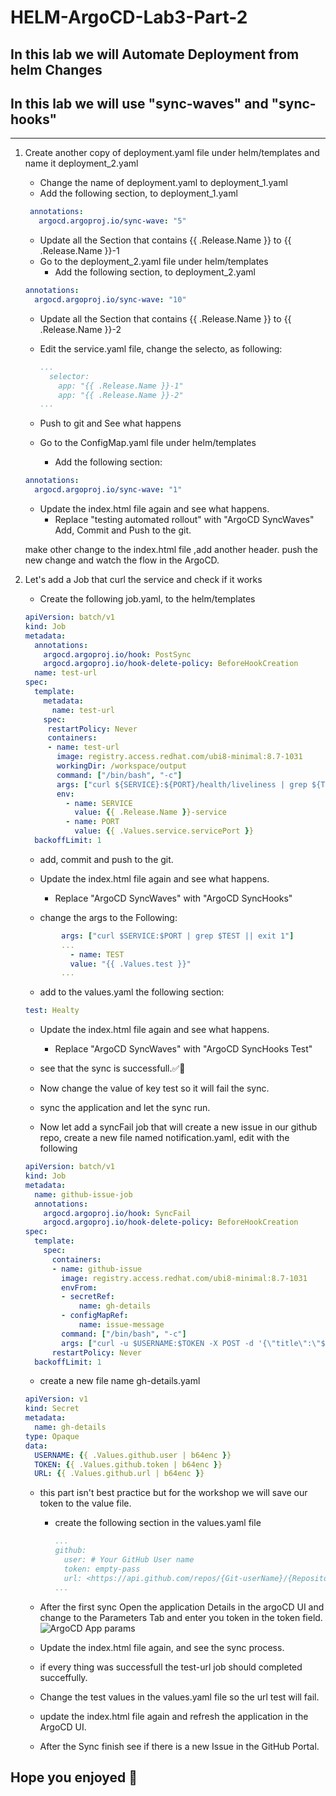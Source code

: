 # HELM-ArgoCD-Lab3-Part-2

## In this lab we will Automate Deployment from helm Changes

## In this lab we will use "sync-waves" and "sync-hooks"

---

1. Create another copy of deployment.yaml file under helm/templates and name it deployment_2.yaml
   - Change the name of deployment.yaml to deployment_1.yaml
   - Add the following section, to deployment_1.yaml

   ```YAML
    annotations:
      argocd.argoproj.io/sync-wave: "5"
   ```

   - Update all the Section that contains {{ .Release.Name }} to {{ .Release.Name }}-1
   - Go to the deployment_2.yaml file under helm/templates
     - Add the following section, to deployment_2.yaml

    ```YAML
    annotations:
      argocd.argoproj.io/sync-wave: "10"
    ```

   - Update all the Section that contains {{ .Release.Name }} to {{ .Release.Name }}-2
   - Edit the service.yaml file, change the selecto, as following:

     ```YAML
     ...
       selector:
         app: "{{ .Release.Name }}-1"
         app: "{{ .Release.Name }}-2"
     ...
     ```

   - Push to git and See what happens

   - Go to the ConfigMap.yaml file under helm/templates
     - Add the following section:

    ```YAML
    annotations:
      argocd.argoproj.io/sync-wave: "1"
    ```

   - Update the index.html file again and see what happens.
     - Replace "testing automated rollout" with "ArgoCD SyncWaves"
   Add, Commit and Push to the git.

   make other change to the index.html file ,add another header.
   push the new change and watch the flow in the ArgoCD.

2. Let's add a Job that curl the service and check if it works

   - Create the following job.yaml, to the helm/templates

   ```YAML
   apiVersion: batch/v1
   kind: Job
   metadata:
     annotations:
       argocd.argoproj.io/hook: PostSync
       argocd.argoproj.io/hook-delete-policy: BeforeHookCreation
     name: test-url
   spec:
     template:
       metadata:
         name: test-url
       spec:
        restartPolicy: Never
        containers:
        - name: test-url
          image: registry.access.redhat.com/ubi8-minimal:8.7-1031
          workingDir: /workspace/output
          command: ["/bin/bash", "-c"]
          args: ["curl ${SERVICE}:${PORT}/health/liveliness | grep ${TEST} || exit 1"]
          env:
            - name: SERVICE
              value: {{ .Release.Name }}-service
            - name: PORT
              value: {{ .Values.service.servicePort }}
     backoffLimit: 1
   ```

   - add, commit and push to the git.

   - Update the index.html file again and see what happens.
     - Replace "ArgoCD SyncWaves" with "ArgoCD SyncHooks"
   - change the args to the Following:

   ```YAML
           args: ["curl $SERVICE:$PORT | grep $TEST || exit 1"]
           ...
             - name: TEST
             value: "{{ .Values.test }}"
           ...
   ```

   - add to the values.yaml the following section:

   ```YAML
   test: Healty
   ```

   - Update the index.html file again and see what happens.
     - Replace "ArgoCD SyncWaves" with "ArgoCD SyncHooks Test"

   - see that the sync is successfull.✅💚

   - Now change the value of key test so it will fail the sync.

   - sync the application and let the sync run.

   - Now let add a syncFail job that will create a new issue in our github repo, create a new file named notification.yaml, edit with the following

   ```YAML
   apiVersion: batch/v1
   kind: Job
   metadata:
     name: github-issue-job
     annotations:
       argocd.argoproj.io/hook: SyncFail
       argocd.argoproj.io/hook-delete-policy: BeforeHookCreation
   spec:
     template:
       spec:
         containers:
         - name: github-issue
           image: registry.access.redhat.com/ubi8-minimal:8.7-1031
           envFrom:
           - secretRef:
               name: gh-details
           - configMapRef:
               name: issue-message
           command: ["/bin/bash", "-c"]
           args: ["curl -u $USERNAME:$TOKEN -X POST -d '{\"title\":\"$ISSUE_TITLE\",\"body\":\"$ISSUE_BODY\"}' $URL"]
         restartPolicy: Never
     backoffLimit: 1
   ```

   - create a new file name gh-details.yaml

   ```YAML
   apiVersion: v1
   kind: Secret
   metadata:
     name: gh-details
   type: Opaque
   data:
     USERNAME: {{ .Values.github.user | b64enc }}
     TOKEN: {{ .Values.github.token | b64enc }}
     URL: {{ .Values.github.url | b64enc }}
   ```

   - this part isn't best practice but for the workshop we will save our token to the value file.
     - create the following section in the values.yaml file

       ```YAML
       ...
       github:
         user: # Your GitHub User name
         token: empty-pass
         url: <https://api.github.com/repos/{Git-userName}/{Repository-Name}/issues>
       ...
       ```

   - After the first sync Open the application Details in the argoCD UI and change to the Parameters Tab and enter you token in the token field.
     ![ArgoCD App params](https://raw.githubusercontent.com/rhilconsultants/Application-Deployment-Workshop/main/Class%20artifacts/lab3-part2-ui.png)

   - Update the index.html file again, and see the sync process.
   - if every thing was successfull the test-url job should completed succeffully.
   - Change the test values in the values.yaml file so the url test will fail.
   - update the index.html file again and refresh the application in the ArgoCD UI.
   - After the Sync finish see if there is a new Issue in the GitHub Portal.

## Hope you enjoyed 🤪
